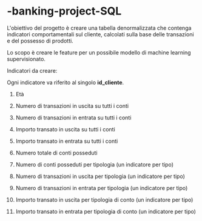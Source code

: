 # -banking-project-SQL

L'obiettivo del progetto è creare una tabella denormalizzata che contenga indicatori comportamentali sul cliente, 
calcolati sulla base delle transazioni e del possesso di prodotti.

Lo scopo è creare le feature per un possibile modello di machine learning supervisionato.

Indicatori da creare:

Ogni indicatore va riferito al singolo **id_cliente**.

1. Età

2. Numero di transazioni in uscita su tutti i conti

3. Numero di transazioni in entrata su tutti i conti

4. Importo transato in uscita su tutti i conti

5. Importo transato in entrata su tutti i conti

6. Numero totale di conti posseduti

7. Numero di conti posseduti per tipologia (un indicatore per tipo)

8. Numero di transazioni in uscita per tipologia (un indicatore per tipo)

9. Numero di transazioni in entrata per tipologia (un indicatore per tipo)

10. Importo transato in uscita per tipologia di conto (un indicatore per tipo)

11. Importo transato in entrata per tipologia di conto (un indicatore per tipo)
